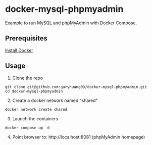 # docker-mysql-phpmyadmin

Example to run MySQL and phpMyAdmin with Docker Compose.

## Prerequisites
[Install Docker](https://docs.docker.com/manuals/)

## Usage
1. Clone the repo
```
git clone git@github.com:garyhuang03/docker-mysql-phpmyadmin.git
cd docker-mysql-phpmyadmin
```
2. Create a docker network named "shared"
```
docker network create shared
```
3. Launch the containers
```
docker compose up -d
```
4. Point browser to: http://localhost:8081 (phpMyAdmin homepage) 